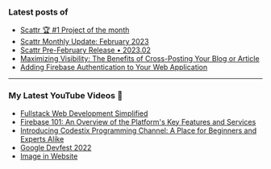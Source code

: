 ### Latest posts of 
<!-- BLOG-POST-LIST:START -->
- [Scattr 🏆 #1 Project of the month](http://15.207.107.45/scattr-1-project-of-the-month-peerlist/)
- [Scattr Monthly Update: February 2023](http://15.207.107.45/scattr-monthly-update-february-2023/)
- [Scattr Pre-February Release • 2023.02](http://15.207.107.45/scattr-january-release-2023-01/)
- [Maximizing Visibility: The Benefits of Cross-Posting Your Blog or Article](http://15.207.107.45/why-you-should-cross-post-article/)
- [Adding Firebase Authentication to Your Web Application](https://codersalman.hashnode.dev/adding-firebase-authentication-to-your-web-application)
<!-- BLOG-POST-LIST:END -->

<hr>

### My Latest YouTube Videos 🌱
<!-- YOUTUBE:START -->
- [Fullstack Web Development Simplified ](https://www.youtube.com/watch?v=K1x6WS6KSd4)
- [Firebase 101: An Overview of the Platform&#39;s Key Features and Services](https://www.youtube.com/watch?v=9BtPMU218hw)
- [Introducing Codestix Programming Channel: A Place for Beginners and Experts Alike](https://www.youtube.com/watch?v=5K7jSieiq2U)
- [Google Devfest 2022 ](https://www.youtube.com/watch?v=u_wWOf0LUxk)
- [Image in Website ](https://www.youtube.com/watch?v=g2bmNTShT-Q)
<!-- YOUTUBE:END -->
